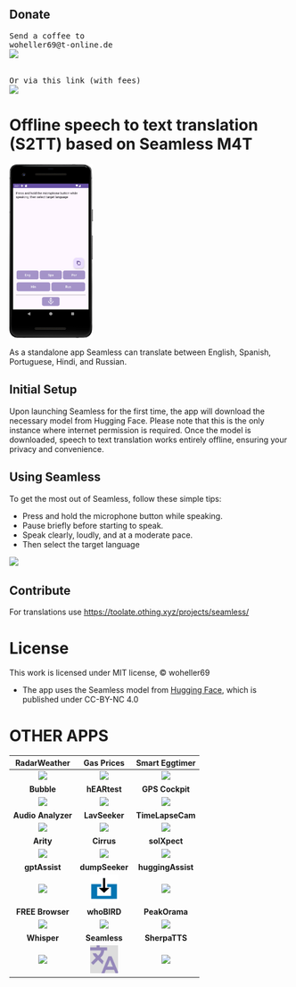 ## Donate
<pre>Send a coffee to 
woheller69@t-online.de 
<a href= "https://www.paypal.com/signin"><img  align="left" src="https://www.paypalobjects.com/webstatic/de_DE/i/de-pp-logo-150px.png"></a>

  
Or via this link (with fees)
<a href="https://www.paypal.com/donate?hosted_button_id=XVXQ54LBLZ4AA"><img  align="left" src="https://img.shields.io/badge/Donate%20with%20Debit%20or%20Credit%20Card-002991?style=plastic"></a></pre>

# Offline speech to text translation (S2TT) based on Seamless M4T

<img src="fastlane/metadata/android/en-US/images/phoneScreenshots/01.png" width="150"/> 

As a standalone app Seamless can translate between English, Spanish, Portuguese, Hindi, and Russian.

## Initial Setup

Upon launching Seamless for the first time, the app will download the necessary model from Hugging Face. 
Please note that this is the only instance where internet permission is required. 
Once the model is downloaded, speech to text translation works entirely offline, ensuring your privacy and convenience.

## Using Seamless

To get the most out of Seamless, follow these simple tips:

- Press and hold the microphone button while speaking. 
- Pause briefly before starting to speak. 
- Speak clearly, loudly, and at a moderate pace.
- Then select the target language

[<img src="https://fdroid.gitlab.io/artwork/badge/get-it-on.png" height="75">](https://f-droid.org/de/packages/org.woheller69.seemless/)

## Contribute

For translations use https://toolate.othing.xyz/projects/seamless/

# License

This work is licensed under MIT license, © woheller69

- The app uses the Seamless model from [Hugging Face](https://huggingface.co/facebook/seamless-m4t-unity-small), which is published under CC-BY-NC 4.0

# OTHER APPS

| **RadarWeather** |                                                                                     **Gas Prices**                                                                                     | **Smart Eggtimer** |
|:---:|:--------------------------------------------------------------------------------------------------------------------------------------------------------------------------------------:|:---:|
| [<img src="https://github.com/woheller69/weather/blob/main/fastlane/metadata/android/en-US/images/icon.png" width="50">](https://f-droid.org/packages/org.woheller69.weather/) | [<img src="https://github.com/woheller69/spritpreise/blob/main/fastlane/metadata/android/en-US/images/icon.png" width="50">](https://f-droid.org/packages/org.woheller69.spritpreise/) | [<img src="https://github.com/woheller69/eggtimer/blob/main/fastlane/metadata/android/en-US/images/icon.png" width="50">](https://f-droid.org/packages/org.woheller69.eggtimer/) |
| **Bubble** | **hEARtest** | **GPS Cockpit** |
| [<img src="https://github.com/woheller69/Level/blob/master/fastlane/metadata/android/en-US/images/icon.png" width="50">](https://f-droid.org/packages/org.woheller69.level/) | [<img src="https://github.com/woheller69/audiometry/blob/new/fastlane/metadata/android/en-US/images/icon.png" width="50">](https://f-droid.org/packages/org.woheller69.audiometry/) | [<img src="https://github.com/woheller69/gpscockpit/blob/master/fastlane/metadata/android/en-US/images/icon.png" width="50">](https://f-droid.org/packages/org.woheller69.gpscockpit/) |
| **Audio Analyzer** | **LavSeeker** | **TimeLapseCam** |
| [<img src="https://github.com/woheller69/audio-analyzer-for-android/blob/master/fastlane/metadata/android/en-US/images/icon.png" width="50">](https://f-droid.org/packages/org.woheller69.audio_analyzer_for_android/) |[<img src="https://github.com/woheller69/lavatories/blob/master/fastlane/metadata/android/en-US/images/icon.png" width="50">](https://f-droid.org/packages/org.woheller69.lavatories/) | [<img src="https://github.com/woheller69/TimeLapseCamera/blob/master/fastlane/metadata/android/en-US/images/icon.png" width="50">](https://f-droid.org/packages/org.woheller69.TimeLapseCam/) |
| **Arity** | **Cirrus** | **solXpect** |
| [<img src="https://github.com/woheller69/arity/blob/master/fastlane/metadata/android/en-US/images/icon.png" width="50">](https://f-droid.org/packages/org.woheller69.arity/) | [<img src="https://github.com/woheller69/omweather/blob/master/fastlane/metadata/android/en-US/images/icon.png" width="50">](https://f-droid.org/packages/org.woheller69.omweather/) | [<img src="https://github.com/woheller69/solXpect/blob/main/fastlane/metadata/android/en-US/images/icon.png" width="50">](https://f-droid.org/packages/org.woheller69.solxpect/) |
| **gptAssist** | **dumpSeeker** | **huggingAssist** |
| [<img src="https://github.com/woheller69/gptassist/blob/master/fastlane/metadata/android/en-US/images/icon.png" width="50">](https://f-droid.org/packages/org.woheller69.gptassist/) | [<img src="https://github.com/woheller69/dumpseeker/blob/main/fastlane/metadata/android/en-US/images/icon.png" width="50">](https://f-droid.org/packages/org.woheller69.dumpseeker/) | [<img src="https://github.com/woheller69/huggingassist/blob/master/fastlane/metadata/android/en-US/images/icon.png" width="50">](https://f-droid.org/packages/org.woheller69.hugassist/) |
| **FREE Browser** | **whoBIRD** | **PeakOrama** |
| [<img src="https://github.com/woheller69/browser/blob/newmaster/fastlane/metadata/android/en-US/images/icon.png" width="50">](https://f-droid.org/packages/org.woheller69.browser/) | [<img src="https://github.com/woheller69/whoBIRD/blob/master/fastlane/metadata/android/en-US/images/icon.png" width="50">](https://f-droid.org/packages/org.woheller69.whobird/) | [<img src="https://github.com/woheller69/PeakOrama/blob/master/fastlane/metadata/android/en-US/images/icon.png" width="50">](https://f-droid.org/packages/org.woheller69.PeakOrama/) |
| **Whisper** | **Seamless** | **SherpaTTS** |
| [<img src="https://github.com/woheller69/whisperIME/blob/master/fastlane/metadata/android/en-US/images/icon.png" width="50">](https://f-droid.org/packages/org.woheller69.whisper/) | [<img src="https://github.com/woheller69/seamless/blob/master/fastlane/metadata/android/en-US/images/icon.png" width="50">](https://f-droid.org/packages/org.woheller69.seemless/) | [<img src="https://github.com/woheller69/ttsengine/blob/master/fastlane/metadata/android/en-US/images/icon.png" width="50">](https://f-droid.org/packages/org.woheller69.ttsengine/) |

